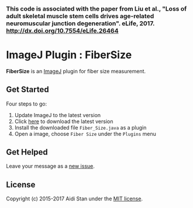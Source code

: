 
### This code is associated with the paper from Liu et al., "Loss of adult skeletal muscle stem cells drives age-related neuromuscular junction degeneration". eLife, 2017. http://dx.doi.org/10.7554/eLife.26464



# ImageJ Plugin : FiberSize

**FiberSize** is an [ImageJ](http://rsb.info.nih.gov/ij/) plugin for fiber size measurement.

## Get Started

Four steps to go:

1. Update ImageJ to the latest version
2. Click [here](https://raw.githubusercontent.com/aidistan/ij-fibersize/master/lib/Fiber_Size.java) to download the latest version
3. Install the downloaded file `Fiber_Size.java` as a plugin
4. Open a image, choose `Fiber Size` under the `Plugins` menu

## Get Helped

Leave your message as a [new issue](https://github.com/aidistan/ij-fibersize/issues/new).

## License

Copyright (c) 2015-2017 Aidi Stan under the [MIT license](https://github.com/aidistan/ij-fibersize/blob/master/LICENSE).
